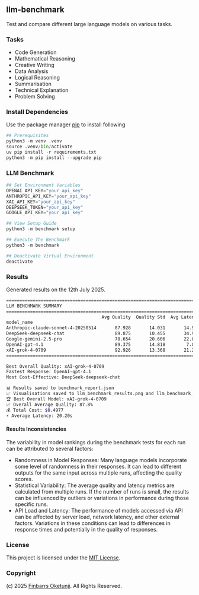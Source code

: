 ## llm-benchmark

Test and compare different large language models on various tasks.

### Tasks

+ Code Generation
+ Mathematical Reasoning
+ Creative Writing
+ Data Analysis
+ Logical Reasoning
+ Summarisation
+ Technical Explanation
+ Problem Solving

### Install Dependencies

Use the package manager [pip](https://pip.pypa.io/en/stable/) to install following

```python
## Prerequisites
python3 -m venv .venv
source .venv/bin/activate
uv pip install -r requirements.txt
python3 -m pip install --upgrade pip
```

### LLM Benchmark

```python
## Set Environment Variables
OPENAI_API_KEY="your_api_key"
ANTHROPIC_API_KEY="your_api_key"
XAI_API_KEY="your_api_key"
DEEPSEEK_TOKEN="your_api_key"
GOOGLE_API_KEY="your_api_key"

## View Setup Guide
python3 -m benchmark setup

## Execute The Benchmark
python3 -m benchmark

## Deactivate Virtual Environment
deactivate
```

### Results

Generated results on the 12th July 2025.

```sh
================================================================================
LLM BENCHMARK SUMMARY
================================================================================
                                    Avg Quality  Quality Std  Avg Latency  Med Latency  Avg Cost  Total Cost  Error Rate
model_name                                                                                                              
Anthropic-claude-sonnet-4-20250514       87.928       14.031       14.919       10.779     0.011       0.178         0.0
DeepSeek-deepseek-chat                   89.875       10.455       34.939       28.055     0.001       0.014         0.0
Google-gemini-2.5-pro                    78.654       20.606       22.060       22.571     0.002       0.025         0.0
OpenAI-gpt-4.1                           89.375       14.818        7.834        7.589     0.005       0.079         0.0
xAI-grok-4-0709                          92.926       13.368       21.227       20.889     0.013       0.202         0.0
================================================================================

Best Overall Quality: xAI-grok-4-0709
Fastest Response: OpenAI-gpt-4.1
Most Cost-Effective: DeepSeek-deepseek-chat

📊 Results saved to benchmark_report.json
📈 Visualisations saved to llm_benchmark_results.png and llm_benchmark_detailed.png
🏆 Best Overall Model: xAI-grok-4-0709
📈 Overall Average Quality: 87.8%
💰 Total Cost: $0.4977
⚡ Average Latency: 20.20s
```

#### Results Inconsistencies

The variability in model rankings during the benchmark tests for each run can be attributed to several factors:

+ Randomness in Model Responses: Many language models incorporate some level of randomness in their responses. It can lead to different outputs for the same input across multiple runs, affecting the quality scores.
+ Statistical Variability: The average quality and latency metrics are calculated from multiple runs. If the number of runs is small, the results can be influenced by outliers or variations in performance during those specific runs.
+ API Load and Latency: The performance of models accessed via API can be affected by server load, network latency, and other external factors. Variations in these conditions can lead to differences in response times and potentially in the quality of responses.

### License

This project is licensed under the [MIT License](./LICENSE).

### Copyright

(c) 2025 [Finbarrs Oketunji](https://finbarrs.eu). All Rights Reserved.